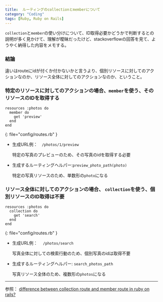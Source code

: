 ```yaml
---
title:  ルーティングのcollectionとmemberについて
category: "Coding"
tags: [Ruby, Ruby on Rails]
---
```


`collection`と`member`の使い分けについて、ID取得必要かどうかで判断するとの説明が多く見かけて、理解が曖昧だったけど、stackoverflowの回答を見て、ようやく納得した内容をメモする。

### 結論
違いはrouteにidが付くか付かないかと言うより、個別リソースに対してのアクションなのか、リソース全体に対してのアクションなのか、ということ。

### 特定のリソースに対してのアクションの場合、`member`を使う、そのリソースのIDを取得する
```
resources :photos do
  member do
    get 'preview'
  end
end
```
{: file="config/routes.rb" }

- 生成URL例：　`/photos/1/preview`　　

  特定の写真のプレビューのため、その写真のidを取得する必要

- 生成するルーティングヘルパー:`preview_photo_path(photo)`　　　

  特定の写真リソースのため、単数形の`photo`になる


### リソース全体に対してのアクションの場合、 `collection`を使う、個別リソースのID取得は不要
```
resources :photos do
  collection do
    get 'search'
  end
end
```
{: file="config/routes.rb" }


- 生成URL例：　
`/photos/search`　　　

  写真全体に対しての検索行動のため、個別写真のidは取得不要

- 生成するルーティングヘルパー:
`search_photos_path`　　

  写真リソース全体のため、複数形の`photos`になる

---
参照：
[difference between collection route and member route in ruby on rails?](https://stackoverflow.com/questions/3028653/difference-between-collection-route-and-member-route-in-ruby-on-rails)
